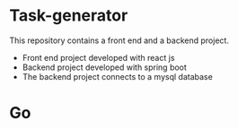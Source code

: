 <h1>Task-generator</h1>
<p>This repository contains a front end  and a backend project.</p>
<ul>
<li>Front end project developed with react js</li>
<li>Backend project developed with spring boot</li>
<li>The backend project connects to a mysql database</li>
</ul>
<h1>Go</h1>
